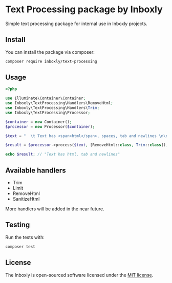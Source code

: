 # Text Processing package by Inboxly

Simple text processing package for internal use in Inboxly projects.

## Install

You can install the package via composer:

```bash
composer require inboxly/text-processing
```

## Usage

```php
<?php

use Illuminate\Container\Container;
use Inboxly\TextProcessing\Handlers\RemoveHtml;
use Inboxly\TextProcessing\Handlers\Trim;
use Inboxly\TextProcessing\Processor;

$container = new Container();
$processor = new Processor($container);

$text = "  \t Text has <span>html</span>, spaces, tab and newlines \n\n  ";

$result = $processor->process($text, [RemoveHtml::class, Trim::class]);

echo $result; // "Text has html, tab and newlines"

```

## Available handlers

- Trim
- Limit
- RemoveHtml
- SanitizeHtml

More handlers will be added in the near future.

## Testing

Run the tests with:

```bash
composer test
```

## License

The Inboxly is open-sourced software licensed under the [MIT license](https://opensource.org/licenses/MIT).
